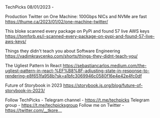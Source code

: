 TechPicks 08/01/2023 -

Production Twitter on One Machine: 100Gbps NICs and NVMe are fast
https://thume.ca/2023/01/02/one-machine-twitter/

This bloke scanned every package on PyPi and found 57 live AWS keys
https://tomforb.es/i-scanned-every-package-on-pypi-and-found-57-live-aws-keys/

Things they didn't teach you about Software Engineering
https://vadimkravcenko.com/shorts/things-they-didnt-teach-you/

The Ugliest Pattern In React
https://sebastiancarlos.medium.com/the-ugliest-pattern-in-react-%EF%B8%8F-adjusting-state-in-response-to-rendering-e8f651fa958b?sk=a1bfc3069946c0580f16e4e42e4fc0df

Future of Storybook in 2023
https://storybook.js.org/blog/future-of-storybook-in-2023/

Follow TechPicks -
Telegram channel - https://t.me/techpicks
Telegram group - https://t.me/techpicksgroup
Follow me on Twitter - https://twitter.com/__tkore__